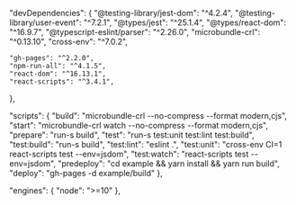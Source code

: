   "devDependencies": {
    "@testing-library/jest-dom": "^4.2.4",
    "@testing-library/user-event": "^7.2.1",
    "@types/jest": "^25.1.4",
    "@types/react-dom": "^16.9.7",
    "@typescript-eslint/parser": "^2.26.0",
    "microbundle-crl": "^0.13.10",
    "cross-env": "^7.0.2",

    "gh-pages": "^2.2.0",
    "npm-run-all": "^4.1.5",
    "react-dom": "^16.13.1",
    "react-scripts": "^3.4.1",
  },
  
  "scripts": {
    "build": "microbundle-crl --no-compress --format modern,cjs",
    "start": "microbundle-crl watch --no-compress --format modern,cjs",
    "prepare": "run-s build",
    "test": "run-s test:unit test:lint test:build",
    "test:build": "run-s build",
    "test:lint": "eslint .",
    "test:unit": "cross-env CI=1 react-scripts test --env=jsdom",
    "test:watch": "react-scripts test --env=jsdom",
    "predeploy": "cd example && yarn install && yarn run build",
    "deploy": "gh-pages -d example/build"
  },
  
  "engines": {
    "node": ">=10"
  },